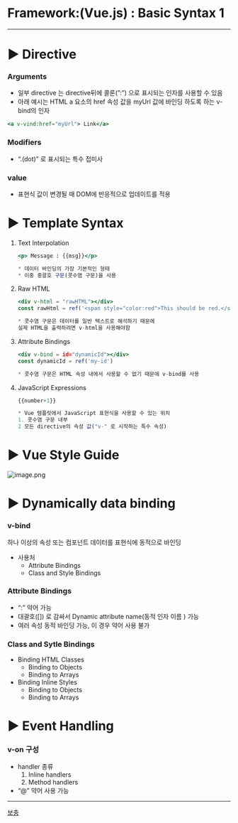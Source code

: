 # Framework:(Vue.js) : Basic Syntax 1
---

# ▶️ Directive

### Arguments

- 일부 directive 는 directive뒤에 콜론(”:”) 으로 표시되는 인자를 사용할 수 있음
- 아래 예시는 HTML a 요소의 href 속성 값을 myUrl 값에 바인딩 하도록 하는 v-bind의 인자

```jsx
<a v-vind:href="myUrl"> Link</a>
```

### Modifiers

- “.(dot)” 로 표시되는 특수 접미사

### value

- 표현식 값이 변경될 때 DOM에 반응적으로 업데이트를 적용

# ▶️ Template Syntax

1. Text Interpolation
    
    ```jsx
    <p> Message : {{msg}}</p>
    
    * 데이터 바인딩의 가장 기본적인 형태
    * 이중 중괄호 구문(콧수염 구문)을 사용
    ```
    
2. Raw HTML
    
    ```jsx
    <div v-html = "rawHTML"></div>
    const rawHtml = ref('<span style="color:red">This should be red.</span>')
    
    * 콧수염 구문은 데이터를 일반 텍스트로 해석하기 때문에
    실제 HTML을 출력하려면 v-html을 사용해야함
    ```
    
3. Attribute Bindings
    
    ```jsx
    <div v-bind = id="dynamicId"></div>
    const dynamicId = ref('my-id')
    
    * 콧수염 구문은 HTML 속성 내에서 사용할 수 없기 때문에 v-bind를 사용
    ```
    
4. JavaScript Expressions
    
    ```jsx
    {{number+1}}
    
    * Vue 템플릿에서 JavaScript 표현식을 사용할 수 있는 위치
    1. 콧수염 구문 내부
    2 모든 directive의 속성 값("v-" 로 시작하는 특수 속성)
    ```
    

# ▶️ Vue Style Guide

![image.png](attachment:d2b26c9e-733f-420b-ada9-34c8e4faac01:image.png)

# ▶️ Dynamically data binding

### v-bind

하나 이상의 속성 또는 컴포넌트 데이터를 표현식에 동적으로 바인딩

- 사용처
    - Attribute Bindings
    - Class and Style Bindings

### Attribute Bindings

- “:” 약어 가능
- 대괄호([]) 로 감싸서 Dynamic attribute name(동적 인자 이름 ) 가능
- 여러 속성 동적 바인딩 가능, 이 경우 약어 사용 불가

### Class and Sytle Bindings

- Binding HTML Classes
    - Binding to Objects
    - Binding to Arrays
- Binding Inline Styles
    - Binding to Objects
    - Binding to Arrays

# ▶️ Event Handling

### v-on 구성

- handler 종류
    1. Inline handlers
    2. Method handlers
- “@” 약어 사용 가능

---

[보충](https://www.notion.so/1f1604d1c8f280e89760d215874bb964?pvs=21)
